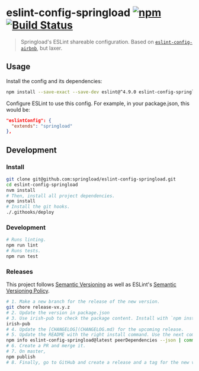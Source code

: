 # eslint-config-springload [![npm](https://img.shields.io/npm/v/eslint-config-springload.svg?style=flat-square)](https://www.npmjs.com/package/eslint-config-springload) [![Build Status](https://travis-ci.org/springload/eslint-config-springload.svg?branch=master)](https://travis-ci.org/springload/eslint-config-springload)

> Springload's ESLint shareable configuration. Based on [`eslint-config-airbnb`](https://github.com/airbnb/javascript), but laxer.

## Usage

Install the config and its dependencies:

```sh
npm install --save-exact --save-dev eslint@^4.9.0 eslint-config-springload
```

Configure ESLint to use this config. For example, in your package.json, this would be:

```json
"eslintConfig": {
  "extends": "springload"
},
```

## Development

### Install

```sh
git clone git@github.com:springload/eslint-config-springload.git
cd eslint-config-springload
nvm install
# Then, install all project dependencies.
npm install
# Install the git hooks.
./.githooks/deploy
```

### Development

```sh
# Runs linting.
npm run lint
# Runs tests.
npm run test
```

### Releases

This project follows [Semantic Versioning](http://semver.org/spec/v2.0.0.html) as well as ESLint's [Semantic Versioning Policy](https://github.com/eslint/eslint#semantic-versioning-policy).

```sh
# 1. Make a new branch for the release of the new version.
git chore release-vx.y.z
# 2. Update the version in package.json
# 3. Use irish-pub to check the package content. Install with `npm install -g` first.
irish-pub
# 4. Update the [CHANGELOG](CHANGELOG.md) for the upcoming release.
# 5. Update the README with the right install command. Use the next command to find out what those are.
npm info eslint-config-springload@latest peerDependencies --json | command sed 's/[\{\},]//g ; s/: /@/g'
# 6. Create a PR and merge it.
# 7. On master,
npm publish
# 8. Finally, go to GitHub and create a release and a tag for the new version.
```
